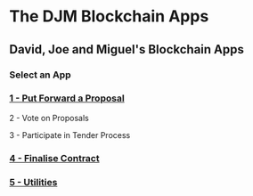# The DJM Blockchain Apps

## David, Joe and Miguel's Blockchain Apps

### Select an App

### [1 - Put Forward a Proposal](proposals/index.html) 

2 - Vote on Proposals

3 - Participate in Tender Process

### [4 - Finalise Contract](contracts/index.html)

### [5 - Utilities](encrypt/index.html)




